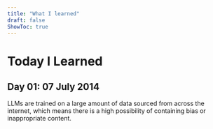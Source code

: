 ```yaml
---
title: "What I learned"
draft: false
ShowToc: true
---
```


# Today I Learned
## Day 01: 07 July 2014
LLMs are trained on a large amount of data sourced from across the internet, which means there is a high possibility of containing bias or inappropriate content.


      

